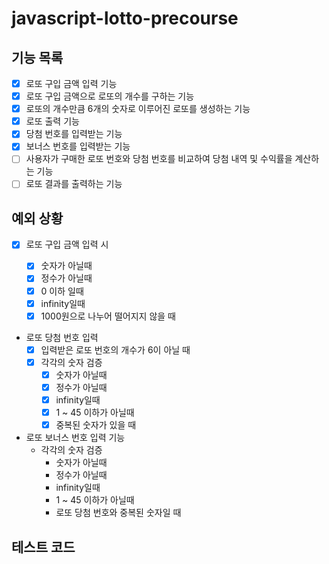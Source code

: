 # javascript-lotto-precourse

## 기능 목록

- [x] 로또 구입 금액 입력 기능
- [x] 로또 구입 금액으로 로또의 개수를 구하는 기능
- [x] 로또의 개수만큼 6개의 숫자로 이루어진 로또를 생성하는 기능
- [x] 로또 출력 기능
- [x] 당첨 번호를 입력받는 기능
- [x] 보너스 번호를 입력받는 기능
- [ ] 사용자가 구매한 로또 번호와 당첨 번호를 비교하여 당첨 내역 및 수익률을 계산하는 기능
- [ ] 로또 결과를 출력하는 기능

## 예외 상황

- [x] 로또 구입 금액 입력 시

  - [x] 숫자가 아닐때
  - [x] 정수가 아닐때
  - [x] 0 이하 일때
  - [x] infinity일때
  - [x] 1000원으로 나누어 떨어지지 않을 때

- 로또 당첨 번호 입력
  - [x] 입력받은 로또 번호의 개수가 6이 아닐 때
  - [x] 각각의 숫자 검증
    - [x] 숫자가 아닐때
    - [x] 정수가 아닐때
    - [x] infinity일때
    - [x] 1 ~ 45 이하가 아닐때
    - [x] 중복된 숫자가 있을 때
- 로또 보너스 번호 입력 기능
  - 각각의 숫자 검증
    - 숫자가 아닐때
    - 정수가 아닐때
    - infinity일때
    - 1 ~ 45 이하가 아닐때
    - 로또 당첨 번호와 중복된 숫자일 때

## 테스트 코드

